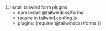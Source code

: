 1. install tailwind form plugins
    - npm install @tailwindcss/forms
    - require in tailwind.confing.js
    - plugins: [require('@tailwindcss/forms')]
